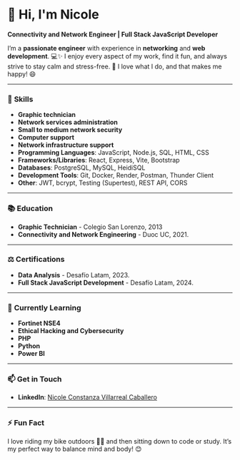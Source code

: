 # 👋 Hi, I'm Nicole

**Connectivity and Network Engineer | Full Stack JavaScript Developer**

I’m a **passionate engineer** with experience in **networking** and **web development**. 💻✨ I enjoy every aspect of my work, find it fun, and always strive to stay calm and stress-free. 🙌 I love what I do, and that makes me happy! 😄

---

### 🚀 **Skills**
- **Graphic technician**
- **Network services administration**
- **Small to medium network security**
- **Computer support**
- **Network infrastructure support**
- **Programming Languages**: JavaScript, Node.js, SQL, HTML, CSS
- **Frameworks/Libraries**: React, Express, Vite, Bootstrap
- **Databases**: PostgreSQL, MySQL, HeidiSQL
- **Development Tools**: Git, Docker, Render, Postman, Thunder Client
- **Other**: JWT, bcrypt, Testing (Supertest), REST API, CORS

---

### 📚 **Education**

- **Graphic Technician** - Colegio San Lorenzo, 2013
- **Connectivity and Network Engineering** - Duoc UC, 2021.

---

### ⚖️ **Certifications**

- **Data Analysis** - Desafío Latam, 2023.
- **Full Stack JavaScript Development** - Desafío Latam, 2024.

---

### 🌱 **Currently Learning**

- **Fortinet NSE4**
- **Ethical Hacking and Cybersecurity**
- **PHP**
- **Python**
- **Power BI**

---

### 📫 **Get in Touch**

- **LinkedIn**: [Nicole Constanza Villarreal Caballero](https://www.linkedin.com/in/nicole-constanza-villarreal-caballero-478257149/)

---

### ⚡ **Fun Fact**

I love riding my bike outdoors 🚴‍♀️ and then sitting down to code or study. It’s my perfect way to balance mind and body! 😊


